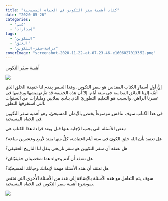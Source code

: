 ```yaml
---
title: "كتاب أهمية سفر التكوين في الحياة المسيحية"
date: "2020-05-26"
categories: 
  - "كتب"
  - "إصدارات"
tags: 
  - "التكوين"
  - "الخلق"
  - "دراسة-سفر-التكوين"
coverImage: "screenshot-2020-11-22-at-07.23.46-e1606027013352.png"
---
```


أهمية سفر التكوين

![](images/why-genesis-matter-cover.jpg)

إنَّ أول أسفار الكتاب المقدس هو سفر التكوين، وهذا السفر يقدم لنا حقيقة الخلق الذي أتمَّه إلهنا الفائق القداسة في ستة أيام. إلا أن هذه الحقيقة قد تمَّ تهميشها ورفضها في عصرنا الراهن، والسبب هو التعليم التطوريّ الذي ينادي بملايين ومليارات من السنوات التي استغرقها التطور. 

في هذا الكتاب سوف نناقش موضوعاً يختص بالإيمان المسيحيّ، وهو أهمية سفر التكوين في الحياة المسيحية. 

بعض الأسئلة التي يجب الإجابة عنها قبل وبعد قراءة هذا الكتاب هي:

هل تعتقد بأن الله خلق الكون في ستة أيام اعتيادية، كلٌّ منها يمتد لأربع وعشرين ساعة؟

هل تعتقد أن سفر التكوين هو سفر تاريخي ينقل لنا التاريخ الحقيقي؟

هل تعتقد أن آدم وحواء هما شخصيتان حقيقيّتان؟

هل تعتقد أن هذه الأسئلة مهمة لإيمانك وحياتك المسيحيّة؟

سوف يتم التعامل مع هذه الأسئلة بالإضافة إلى عدد من الأسئلة الأُخرى التي تختص بموضوع أهمية سفر التكوين في الحياة المسيحية. 

[![](https://arabcreationisthome.files.wordpress.com/2020/01/pdf.png?w=150)](https://arabcreationisthome.files.wordpress.com/2020/11/d8a3d987d985d98ad8a9-d8b3d981d8b1-d8a7d984d8aad983d988d98ad986.pdf)
